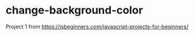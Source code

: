 # change-background-color
Project 1 from https://jsbeginners.com/javascript-projects-for-beginners/
